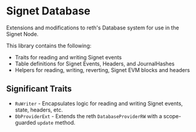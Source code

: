# Signet Database

Extensions and modifications to reth's Database system for use in the Signet
Node.

This library contains the following:

- Traits for reading and writing Signet events
- Table definitions for Signet Events, Headers, and JournalHashes
- Helpers for reading, writing, reverting, Signet EVM blocks and headers

## Significant Traits

- `RuWriter` - Encapsulates logic for reading and writing Signet events, state,
  headers, etc.
- `DbProviderExt` - Extends the reth `DatabaseProviderRW` with a scope-guarded
  `update` method.
